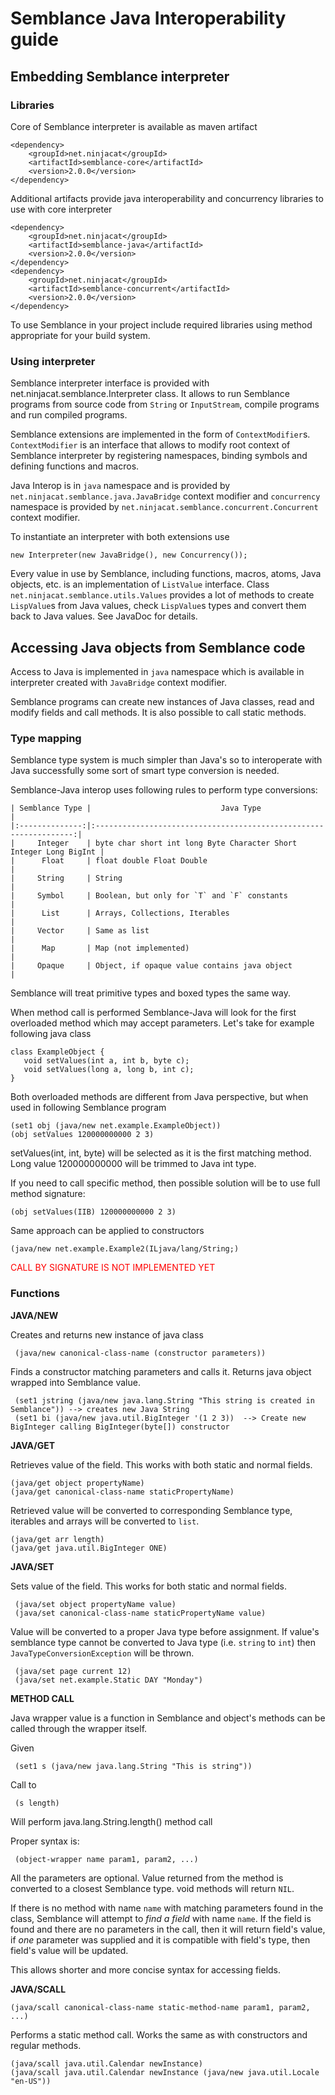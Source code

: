 # Semblance Java Interoperability guide

## Embedding Semblance interpreter

### Libraries

Core of Semblance interpreter is available as maven artifact 

    <dependency>
        <groupId>net.ninjacat</groupId>
        <artifactId>semblance-core</artifactId>
        <version>2.0.0</version>
    </dependency>

Additional artifacts provide java interoperability and concurrency libraries to use with core interpreter
 
    <dependency>
        <groupId>net.ninjacat</groupId>
        <artifactId>semblance-java</artifactId>
        <version>2.0.0</version>
    </dependency>
    <dependency>
        <groupId>net.ninjacat</groupId>
        <artifactId>semblance-concurrent</artifactId>
        <version>2.0.0</version>
    </dependency>

To use Semblance in your project include required libraries using method appropriate for your build system.

### Using interpreter

Semblance interpreter interface is provided with net.ninjacat.semblance.Interpreter class. It allows to run
Semblance programs from source code from `String` or `InputStream`, compile programs and run compiled programs.

Semblance extensions are implemented in the form of `ContextModifier`s. `ContextModifier` is an interface that
allows to modify root context of Semblance interpreter by registering namespaces, binding symbols and defining
functions and macros.
 
Java Interop is in `java` namespace and is provided by `net.ninjacat.semblance.java.JavaBridge` context modifier 
and `concurrency` namespace is provided by `net.ninjacat.semblance.concurrent.Concurrent` context modifier.

To instantiate an interpreter with both extensions use

    new Interpreter(new JavaBridge(), new Concurrency());
    
Every value in use by Semblance, including functions, macros, atoms, Java objects, etc. is an implementation of `ListValue`
interface. Class `net.ninjacat.semblance.utils.Values` provides a lot of methods to create `LispValue`s from Java values,
check `LispValue`s types and convert them back to Java values. See JavaDoc for details.


## Accessing Java objects from Semblance code

Access to Java is implemented in `java` namespace which is available 
in interpreter created with `JavaBridge` context modifier.

Semblance programs can create new instances of Java classes, read and modify fields
and call methods. It is also possible to call static methods.

### Type mapping

Semblance type system is much simpler than Java's so to interoperate with Java successfully some 
sort of smart type conversion is needed.

Semblance-Java interop uses following rules to perform type conversions:

    | Semblance Type |                             Java Type                             |
    |:--------------:|:-----------------------------------------------------------------:|
    |     Integer    | byte char short int long Byte Character Short Integer Long BigInt |
    |      Float     | float double Float Double                                         |
    |     String     | String                                                            |
    |     Symbol     | Boolean, but only for `T` and `F` constants                       |
    |      List      | Arrays, Collections, Iterables                                    |
    |     Vector     | Same as list                                                      |
    |      Map       | Map (not implemented)                                             |
    |     Opaque     | Object, if opaque value contains java object                      | 

Semblance will treat primitive types and boxed types the same way.

When method call is performed Semblance-Java will look for the first overloaded method which may accept parameters.
Let's take for example following java class

    class ExampleObject {
       void setValues(int a, int b, byte c);
       void setValues(long a, long b, int c);
    }
    
Both overloaded methods are different from Java perspective, but when used in following Semblance program

    (set1 obj (java/new net.example.ExampleObject))
    (obj setValues 120000000000 2 3)
   
setValues(int, int, byte) will be selected as it is the first matching method. Long value 120000000000 will be trimmed
to Java int type. 

If you need to call specific method, then possible solution will be to use full method signature:

    (obj setValues(IIB) 120000000000 2 3)
    
Same approach can be applied to constructors

    (java/new net.example.Example2(ILjava/lang/String;)

<font color='red'>CALL BY SIGNATURE IS NOT IMPLEMENTED YET</font>

### Functions

 **JAVA/NEW**
 
 Creates and returns new instance of java class
   
     (java/new canonical-class-name (constructor parameters))
   
 Finds a constructor matching parameters and calls it. Returns java object wrapped
 into Semblance value.
 
     (set1 jstring (java/new java.lang.String "This string is created in Semblance")) --> creates new Java String
     (set1 bi (java/new java.util.BigInteger '(1 2 3))  --> Create new BigInteger calling BigInteger(byte[]) constructor
   

 **JAVA/GET**
 
 Retrieves value of the field. This works with both static and normal fields.
 
    (java/get object propertyName)
    (java/get canonical-class-name staticPropertyName)
    
 Retrieved value will be converted to corresponding Semblance type, iterables and arrays will be converted to `list`.
 
    (java/get arr length)
    (java/get java.util.BigInteger ONE)
    
 **JAVA/SET**
 
 Sets value of the field. This works for both static and normal fields.
 
     (java/set object propertyName value)
     (java/set canonical-class-name staticPropertyName value)
     
  Value will be converted to a proper Java type before assignment. If value's semblance type cannot be converted to 
  Java type (i.e. `string` to `int`) then `JavaTypeConversionException` will be thrown.
  
     (java/set page current 12)
     (java/set net.example.Static DAY "Monday")

 **METHOD CALL**
     
 Java wrapper value is a function in Semblance and object's methods can be called through the wrapper itself.
 
 Given
 
     (set1 s (java/new java.lang.String "This is string"))
 Call to
  
     (s length)
 Will perform java.lang.String.length() method call 
 
 Proper syntax is:
 
     (object-wrapper name param1, param2, ...)
     
All the parameters are optional. Value returned from the method is converted to a closest Semblance type. void methods will return `NIL`. 

If there is no method with name `name` with matching parameters found in the class, Semblance will attempt to 
_find a field_ with name `name`. If the field is found and there are no parameters in the call, then it will return field's value,
if *one* parameter was supplied and it is compatible with field's type, then field's value will be updated.
 
This allows shorter and more concise syntax for accessing fields. 
     
 **JAVA/SCALL**
 
    (java/scall canonical-class-name static-method-name param1, param2, ...)
    
 Performs a static method call. Works the same as with constructors and regular methods.
  
    (java/scall java.util.Calendar newInstance)
    (java/scall java.util.Calendar newInstance (java/new java.util.Locale "en-US"))